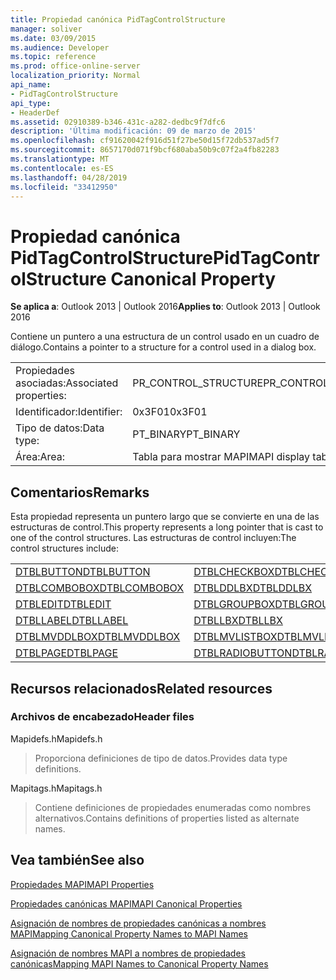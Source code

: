 ```yaml
---
title: Propiedad canónica PidTagControlStructure
manager: soliver
ms.date: 03/09/2015
ms.audience: Developer
ms.topic: reference
ms.prod: office-online-server
localization_priority: Normal
api_name:
- PidTagControlStructure
api_type:
- HeaderDef
ms.assetid: 02910389-b346-431c-a282-dedbc9f7dfc6
description: 'Última modificación: 09 de marzo de 2015'
ms.openlocfilehash: cf91620042f916d51f27be50d15f72db537ad5f7
ms.sourcegitcommit: 8657170d071f9bcf680aba50b9c07f2a4fb82283
ms.translationtype: MT
ms.contentlocale: es-ES
ms.lasthandoff: 04/28/2019
ms.locfileid: "33412950"
---
```

# <a name="pidtagcontrolstructure-canonical-property"></a><span data-ttu-id="87289-103">Propiedad canónica PidTagControlStructure</span><span class="sxs-lookup"><span data-stu-id="87289-103">PidTagControlStructure Canonical Property</span></span>

  
  
<span data-ttu-id="87289-104">**Se aplica a**: Outlook 2013 | Outlook 2016</span><span class="sxs-lookup"><span data-stu-id="87289-104">**Applies to**: Outlook 2013 | Outlook 2016</span></span> 
  
<span data-ttu-id="87289-105">Contiene un puntero a una estructura de un control usado en un cuadro de diálogo.</span><span class="sxs-lookup"><span data-stu-id="87289-105">Contains a pointer to a structure for a control used in a dialog box.</span></span> 
  
|||
|:-----|:-----|
|<span data-ttu-id="87289-106">Propiedades asociadas:</span><span class="sxs-lookup"><span data-stu-id="87289-106">Associated properties:</span></span>  <br/> |<span data-ttu-id="87289-107">PR_CONTROL_STRUCTURE</span><span class="sxs-lookup"><span data-stu-id="87289-107">PR_CONTROL_STRUCTURE</span></span>  <br/> |
|<span data-ttu-id="87289-108">Identificador:</span><span class="sxs-lookup"><span data-stu-id="87289-108">Identifier:</span></span>  <br/> |<span data-ttu-id="87289-109">0x3F01</span><span class="sxs-lookup"><span data-stu-id="87289-109">0x3F01</span></span>  <br/> |
|<span data-ttu-id="87289-110">Tipo de datos:</span><span class="sxs-lookup"><span data-stu-id="87289-110">Data type:</span></span>  <br/> |<span data-ttu-id="87289-111">PT_BINARY</span><span class="sxs-lookup"><span data-stu-id="87289-111">PT_BINARY</span></span>  <br/> |
|<span data-ttu-id="87289-112">Área:</span><span class="sxs-lookup"><span data-stu-id="87289-112">Area:</span></span>  <br/> |<span data-ttu-id="87289-113">Tabla para mostrar MAPI</span><span class="sxs-lookup"><span data-stu-id="87289-113">MAPI display table</span></span>  <br/> |
   
## <a name="remarks"></a><span data-ttu-id="87289-114">Comentarios</span><span class="sxs-lookup"><span data-stu-id="87289-114">Remarks</span></span>

<span data-ttu-id="87289-115">Esta propiedad representa un puntero largo que se convierte en una de las estructuras de control.</span><span class="sxs-lookup"><span data-stu-id="87289-115">This property represents a long pointer that is cast to one of the control structures.</span></span> <span data-ttu-id="87289-116">Las estructuras de control incluyen:</span><span class="sxs-lookup"><span data-stu-id="87289-116">The control structures include:</span></span>
  
|||
|:-----|:-----|
|[<span data-ttu-id="87289-117">DTBLBUTTON</span><span class="sxs-lookup"><span data-stu-id="87289-117">DTBLBUTTON</span></span>](dtblbutton.md) <br/> |[<span data-ttu-id="87289-118">DTBLCHECKBOX</span><span class="sxs-lookup"><span data-stu-id="87289-118">DTBLCHECKBOX</span></span>](dtblcheckbox.md) <br/> |
|[<span data-ttu-id="87289-119">DTBLCOMBOBOX</span><span class="sxs-lookup"><span data-stu-id="87289-119">DTBLCOMBOBOX</span></span>](dtblcombobox.md) <br/> |[<span data-ttu-id="87289-120">DTBLDDLBX</span><span class="sxs-lookup"><span data-stu-id="87289-120">DTBLDDLBX</span></span>](dtblddlbx.md) <br/> |
|[<span data-ttu-id="87289-121">DTBLEDIT</span><span class="sxs-lookup"><span data-stu-id="87289-121">DTBLEDIT</span></span>](dtbledit.md) <br/> |[<span data-ttu-id="87289-122">DTBLGROUPBOX</span><span class="sxs-lookup"><span data-stu-id="87289-122">DTBLGROUPBOX</span></span>](dtblgroupbox.md) <br/> |
|[<span data-ttu-id="87289-123">DTBLLABEL</span><span class="sxs-lookup"><span data-stu-id="87289-123">DTBLLABEL</span></span>](dtbllabel.md) <br/> |[<span data-ttu-id="87289-124">DTBLLBX</span><span class="sxs-lookup"><span data-stu-id="87289-124">DTBLLBX</span></span>](dtbllbx.md) <br/> |
|[<span data-ttu-id="87289-125">DTBLMVDDLBOX</span><span class="sxs-lookup"><span data-stu-id="87289-125">DTBLMVDDLBOX</span></span>](dtblmvddlbox.md) <br/> |[<span data-ttu-id="87289-126">DTBLMVLISTBOX</span><span class="sxs-lookup"><span data-stu-id="87289-126">DTBLMVLISTBOX</span></span>](dtblmvlistbox.md) <br/> |
|[<span data-ttu-id="87289-127">DTBLPAGE</span><span class="sxs-lookup"><span data-stu-id="87289-127">DTBLPAGE</span></span>](dtblpage.md) <br/> |[<span data-ttu-id="87289-128">DTBLRADIOBUTTON</span><span class="sxs-lookup"><span data-stu-id="87289-128">DTBLRADIOBUTTON</span></span>](dtblradiobutton.md) <br/> |
   
## <a name="related-resources"></a><span data-ttu-id="87289-129">Recursos relacionados</span><span class="sxs-lookup"><span data-stu-id="87289-129">Related resources</span></span>

### <a name="header-files"></a><span data-ttu-id="87289-130">Archivos de encabezado</span><span class="sxs-lookup"><span data-stu-id="87289-130">Header files</span></span>

<span data-ttu-id="87289-131">Mapidefs.h</span><span class="sxs-lookup"><span data-stu-id="87289-131">Mapidefs.h</span></span>
  
> <span data-ttu-id="87289-132">Proporciona definiciones de tipo de datos.</span><span class="sxs-lookup"><span data-stu-id="87289-132">Provides data type definitions.</span></span>
    
<span data-ttu-id="87289-133">Mapitags.h</span><span class="sxs-lookup"><span data-stu-id="87289-133">Mapitags.h</span></span>
  
> <span data-ttu-id="87289-134">Contiene definiciones de propiedades enumeradas como nombres alternativos.</span><span class="sxs-lookup"><span data-stu-id="87289-134">Contains definitions of properties listed as alternate names.</span></span>
    
## <a name="see-also"></a><span data-ttu-id="87289-135">Vea también</span><span class="sxs-lookup"><span data-stu-id="87289-135">See also</span></span>



[<span data-ttu-id="87289-136">Propiedades MAPI</span><span class="sxs-lookup"><span data-stu-id="87289-136">MAPI Properties</span></span>](mapi-properties.md)
  
[<span data-ttu-id="87289-137">Propiedades canónicas MAPI</span><span class="sxs-lookup"><span data-stu-id="87289-137">MAPI Canonical Properties</span></span>](mapi-canonical-properties.md)
  
[<span data-ttu-id="87289-138">Asignación de nombres de propiedades canónicas a nombres MAPI</span><span class="sxs-lookup"><span data-stu-id="87289-138">Mapping Canonical Property Names to MAPI Names</span></span>](mapping-canonical-property-names-to-mapi-names.md)
  
[<span data-ttu-id="87289-139">Asignación de nombres MAPI a nombres de propiedades canónicas</span><span class="sxs-lookup"><span data-stu-id="87289-139">Mapping MAPI Names to Canonical Property Names</span></span>](mapping-mapi-names-to-canonical-property-names.md)

